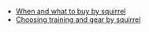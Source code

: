 - [When and what to buy by squirrel](https://squirrel.ws/learn/base-gear-part-1/)
- [Choosing training and gear by squirrel](https://squirrel.ws/learn/base-gear-part-2/)